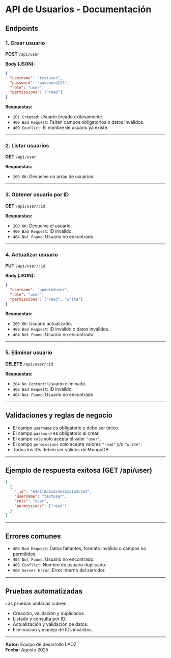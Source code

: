 # API de Usuarios - Documentación

## Endpoints

### 1. Crear usuario
**POST** `/api/user`

**Body (JSON):**
```json
{
  "username": "testuser",
  "password": "password123",
  "role": "user",
  "permissions": ["read"]
}
```
**Respuestas:**
- `201 Created`: Usuario creado exitosamente.
- `400 Bad Request`: Faltan campos obligatorios o datos inválidos.
- `409 Conflict`: El nombre de usuario ya existe.

---

### 2. Listar usuarios
**GET** `/api/user`

**Respuestas:**
- `200 OK`: Devuelve un array de usuarios.

---

### 3. Obtener usuario por ID
**GET** `/api/user/:id`

**Respuestas:**
- `200 OK`: Devuelve el usuario.
- `400 Bad Request`: ID inválido.
- `404 Not Found`: Usuario no encontrado.

---

### 4. Actualizar usuario
**PUT** `/api/user/:id`

**Body (JSON):**
```json
{
  "username": "updateduser",
  "role": "user",
  "permissions": ["read", "write"]
}
```
**Respuestas:**
- `200 OK`: Usuario actualizado.
- `400 Bad Request`: ID inválido o datos inválidos.
- `404 Not Found`: Usuario no encontrado.

---

### 5. Eliminar usuario
**DELETE** `/api/user/:id`

**Respuestas:**
- `204 No Content`: Usuario eliminado.
- `400 Bad Request`: ID inválido.
- `404 Not Found`: Usuario no encontrado.

---

## Validaciones y reglas de negocio

- El campo `username` es obligatorio y debe ser único.
- El campo `password` es obligatorio al crear.
- El campo `role` solo acepta el valor `"user"`.
- El campo `permissions` solo acepta valores `"read"` y/o `"write"`.
- Todos los IDs deben ser válidos de MongoDB.

---

## Ejemplo de respuesta exitosa (GET /api/user)
```json
[
  {
    "_id": "64e1f6e2c2a4e2b1a1b2c3d4",
    "username": "testuser",
    "role": "user",
    "permissions": ["read"]
  }
]
```

---

## Errores comunes

- `400 Bad Request`: Datos faltantes, formato inválido o campos no permitidos.
- `404 Not Found`: Usuario no encontrado.
- `409 Conflict`: Nombre de usuario duplicado.
- `500 Server Error`: Error interno del servidor.

---

## Pruebas automatizadas

Las pruebas unitarias cubren:
- Creación, validación y duplicados.
- Listado y consulta por ID.
- Actualización y validación de datos.
- Eliminación y manejo de IDs inválidos.

---

**Autor:** Equipo de desarrollo LAOZ  
**Fecha:** Agosto 2025